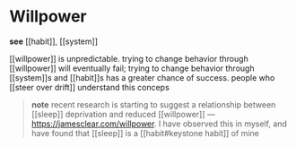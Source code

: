 # Willpower

**see** [[habit]], [[system]]

[[willpower]] is unpredictable. trying to change behavior through [[willpower]] will eventually fail; trying to change behavior through [[system]]s and [[habit]]s has a greater chance of success. people who [[steer over drift]] understand this conceps

> **note** recent research is starting to suggest a relationship between [[sleep]] deprivation and reduced [[willpower]] &mdash; <https://jamesclear.com/willpower>. I have observed this in myself, and have found that [[sleep]] is a [[habit#keystone habit]] of mine
